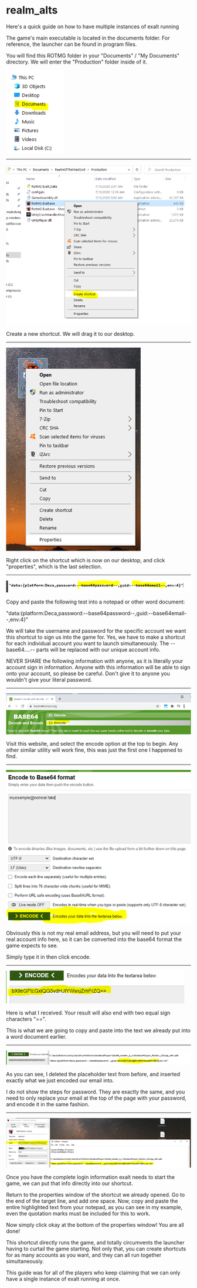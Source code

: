 # realm_alts

Here's a quick guide on how to have multiple instances of exalt running

The game's main executable is located in the documents folder.  For reference, the launcher can be found in program files.

You will find this ROTMG folder in your "Documents" / "My Documents" directory.  We will enter the "Production" folder inside of it.

![documents](./images/documents.png)   

___

![create_shortcut](./images/create_shortcut.png)   

Create a new shortcut.  We will drag it to our desktop.

___

![click_properties](./images/click_properties.png)   

Right click on the shortcut which is now on our desktop, and click "properties", which is the last selection.

___

![data_stuff](./images/data_stuff.png)   

Copy and paste the following test into a notepad or other word document:

"data:{platform:Deca,password:--base64password--,guid:--base64email--,env:4}"

We will take the username and password for the specific account we want this shortcut to sign us into the game for.  Yes, we have to make a shortcut for each individual account you want to launch simultaneously.  The --base64....-- parts will be replaced with our unique account info.

NEVER SHARE the following information with anyone, as it is literally your account sign in information.  Anyone with this information will be able to sign onto your account, so please be careful.  Don't give it to anyone you wouldn't give your literal password.

___

![base64_encode](./images/base64_encode.png)   

Visit this website, and select the encode option at the top to begin.  Any other similar utility will work fine, this was just the first one I happened to find.

___

![put_in_email](./images/put_in_email.png)   

Obviously this is not my real email address, but you will need to put your real account info here, so it can be converted into the base64 format the game expects to see.  

Simply type it in then click encode.

___

![encoded_email](./images/encoded_email.png)   

Here is what I received.  Your result will also end with two equal sign characters "==".  

This is what we are going to copy and paste into the text we already put into a word document earlier.

___

![replace_guid_with_encoded_email](./images/replace_guid_with_encoded_email.png)   

As you can see, I deleted the placeholder text from before, and inserted exactly what we just encoded our email into.

I do not show the steps for password.  They are exactly the same, and you need to only replace your email at the top of the page with your password, and encode it in the same fashion.

___

![paste_it_in](./images/paste_it_in.png)   

Once you have the complete login information exalt needs to start the game, we can put that info directly into our shortcut.

Return to the properties window of the shortcut we already opened.  Go to the end of the target line, and add one space.  Now, copy and paste the entire highlighted text from your notepad, as you can see in my example, even the quotation marks must be included for this to work.

Now simply click okay at the bottom of the properties window!  You are all done!

This shortcut directly runs the game, and totally circumvents the launcher having to curtail the game starting.  Not only that, you can create shortcuts for as many accounts as you want, and they can all run together simultaneously.

This guide was for all of the players who keep claiming that we can only have a single instance of exalt running at once.

